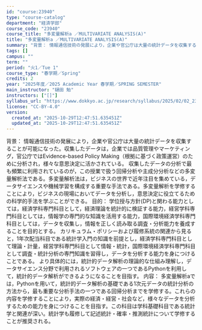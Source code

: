 ```yaml
---
id: "course:23940"
type: "course-catalog"
department: "経済学部"
course_code: "23940"
course_title: "多変量解析a ／MULTIVARIATE ANALYSIS(A)"
title: "多変量解析a ／MULTIVARIATE ANALYSIS(A)"
summary: "背景： 情報通信技術の発展により，企業や官公庁は大量の統計データを収集することが可能になった。収集したデータは，企業では品質管理やマーケティング，官公庁ではEvidence-based Policy Making（根拠に基づく政策運営）のた…"
tags: []
campus: ""
term: ""
period: "火1／Tue 1"
course_type: "春学期／Spring"
credits: 2
year: "2025年度／2025 Academic Year 春学期／SPRING SEMESTER"
main_instructor: "樋田 勉"
instructors: ["[]"]
syllabus_url: "https://www.dokkyo.ac.jp/research/syllabus/2025/02/02_23940_ja_JP.html"
license: "CC-BY-4.0"
version:
  created_at: "2025-10-29T12:47:51.635451Z"
  updated_at: "2025-10-29T12:47:51.635451Z"
---
```

背景： 情報通信技術の発展により，企業や官公庁は大量の統計データを収集することが可能になった。収集したデータは，企業では品質管理やマーケティング，官公庁ではEvidence-based Policy Making（根拠に基づく政策運営）のために分析され，様々な意思決定に活かされている。 収集したデータの分析で最も頻繁に利用されているのが，この授業で扱う回帰分析や主成分分析などの多変量解析法である。多変量解析法は，ビジネスの世界で近年注目を集めている，データサイエンスや機械学習を構成する重要な手法である。多変量解析を学修することにより，ビジネスの現場においてデータを分析し，意思決定に役立てるための科学的手法を学ぶことができる。 目的： 学位授与方針(DP)と関わる能力としては，経済学科専門科目として，経済理論を統計的に検証する能力，経営学科専門科目としては，情報学の専門的な知識を活用する能力，国際環境経済学科専門科目としては，データを収集し，情報を正しく読み取る調査・分析能力を養成することを目的とする。 カリキュラム・ポリシーおよび履修系統の関連から見ると，1年次配当科目である統計学入門の知識を前提とし，経済学科専門科目として理論・計量，経営学科専門科目として情報・統計，国際環境経済学科専門科目として調査・統計分析の専門知識を習得し，データを分析する能力を身につけることである。 より具体的には，統計的データ解析の理論的な仕組み理解し，データサイエンス分野で利用されるソフトウェアの一つであるPythonを利用して，統計的データ解析ができるようになることを目指す。 内容： 多変量解析aでは，Pythonを用いて，統計的データ解析の基礎である1次元データの統計分析の方法から，最も重要な分析手法の一つである回帰分析までを学修する。これらの内容を学修することにより，実際の経済・経営・社会など，様々なデータを分析するための能力を身につけることを目指す。この科目は学科基礎科目である統計学と関連が深い。統計学も履修して記述統計・確率・推測統計について学修することが推奨される。
